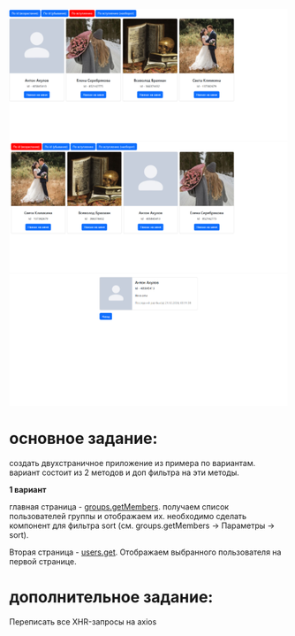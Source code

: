 ![image](./img/1.png)
![image](./img/2.png)
![image](./img/3.png)

# основное задание:
создать двухстраничное приложение из примера по вариантам. вариант состоит из 2 методов и доп фильтра на эти методы.

**1 вариант**  

главная страница - [groups.getMembers](https://dev.vk.com/ru/method/groups.getMembers). получаем список пользователей группы и отображаем их. необходимо сделать компонент для фильтра sort (см. groups.getMembers -> Параметры -> sort).

Вторая страница - [users.get](https://dev.vk.com/ru/method/users.get). Отображаем выбранного пользователя на первой странице.

# дополнительное задание:
Переписать все XHR-запросы на axios
